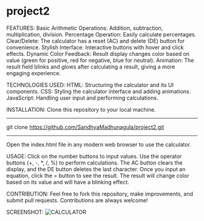 # project2
FEATURES:
Basic Arithmetic Operations: Addition, subtraction, multiplication, division.
Percentage Operation: Easily calculate percentages.
Clear/Delete: The calculator has a reset (AC) and delete (DE) button for convenience.
Stylish Interface: Interactive buttons with hover and click effects.
Dynamic Color Feedback: Result display changes color based on value (green for positive, red for negative, blue for neutral).
Animation: The result field blinks and glows after calculating a result, giving a more engaging experience.

TECHNOLOGIES USED:
HTML: Structuring the calculator and its UI components.
CSS: Styling the calculator interface and adding animations.
JavaScript: Handling user input and performing calculations.

INSTALLATION:
Clone this repository to your local machine.
______________________________________________________
 git clone https://github.com/SandhyaMadhunagula/project2.git
 _____________________________________________________________
 Open the index.html file in any modern web browser to use the calculator.
 
USAGE:
Click on the number buttons to input values.
Use the operator buttons (+, -, *, /, %) to perform calculations.
The AC button clears the display, and the DE button deletes the last character.
Once you input an equation, click the = button to see the result.
The result will change color based on its value and will have a blinking effect.

CONTRIBUTION:
Feel free to fork this repository, make improvements, and submit pull requests. Contributions are always welcome!

SCREENSHOT:
![CALCULATOR](https://github.com/user-attachments/assets/88422d53-6f31-4266-ad32-e0dfd8863d51)

